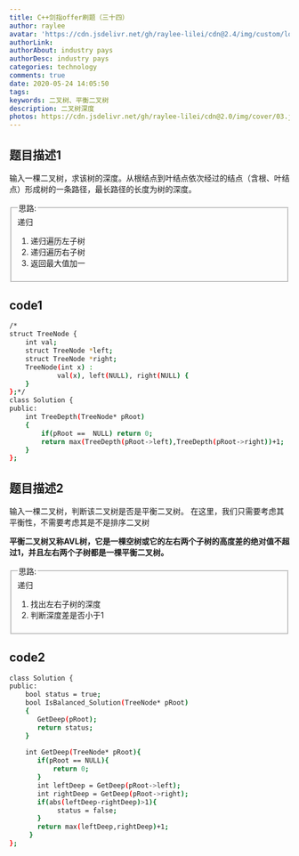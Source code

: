 ```yaml
---
title: C++剑指offer刷题（三十四）
author: raylee
avatar: 'https://cdn.jsdelivr.net/gh/raylee-lilei/cdn@2.4/img/custom/logo_1.png'
authorLink: 
authorAbout: industry pays
authorDesc: industry pays
categories: technology
comments: true
date: 2020-05-24 14:05:50
tags:
keywords: 二叉树、平衡二叉树
description: 二叉树深度
photos: https://cdn.jsdelivr.net/gh/raylee-lilei/cdn@2.0/img/cover/03.jpg.webp
---
```


## 题目描述1
输入一棵二叉树，求该树的深度。从根结点到叶结点依次经过的结点（含根、叶结点）形成树的一条路径，最长路径的长度为树的深度。

<form action="" method="">
<fieldset><legend font-weight:600>思路:</legend>
<div align=“Center”>递归</div>

1. 递归遍历左子树
2. 递归遍历右子树
3. 返回最大值加一

</fieldset>
</form>

## code1
``` bash
/*
struct TreeNode {
	int val;
	struct TreeNode *left;
	struct TreeNode *right;
	TreeNode(int x) :
			val(x), left(NULL), right(NULL) {
	}
};*/
class Solution {
public:
    int TreeDepth(TreeNode* pRoot)
    {
        if(pRoot ==  NULL) return 0;
        return max(TreeDepth(pRoot->left),TreeDepth(pRoot->right))+1;
    }
};
```

## 题目描述2
输入一棵二叉树，判断该二叉树是否是平衡二叉树。
在这里，我们只需要考虑其平衡性，不需要考虑其是不是排序二叉树

**平衡二叉树又称AVL树，它是一棵空树或它的左右两个子树的高度差的绝对值不超过1，并且左右两个子树都是一棵平衡二叉树。**


<form action="" method="">
<fieldset><legend font-weight:600>思路:</legend>
<div align=“Center”>递归</div>

1. 找出左右子树的深度 
2. 判断深度差是否小于1

</fieldset>
</form>

## code2

``` bash 
class Solution {
public:
    bool status = true;
    bool IsBalanced_Solution(TreeNode* pRoot)
    {
       GetDeep(pRoot);
       return status;
    }  
    
    int GetDeep(TreeNode* pRoot){
       if(pRoot == NULL){
           return 0;
       }
       int leftDeep = GetDeep(pRoot->left);
       int rightDeep = GetDeep(pRoot->right);
       if(abs(leftDeep-rightDeep)>1){
            status = false;
       }
       return max(leftDeep,rightDeep)+1;
     }
};
```